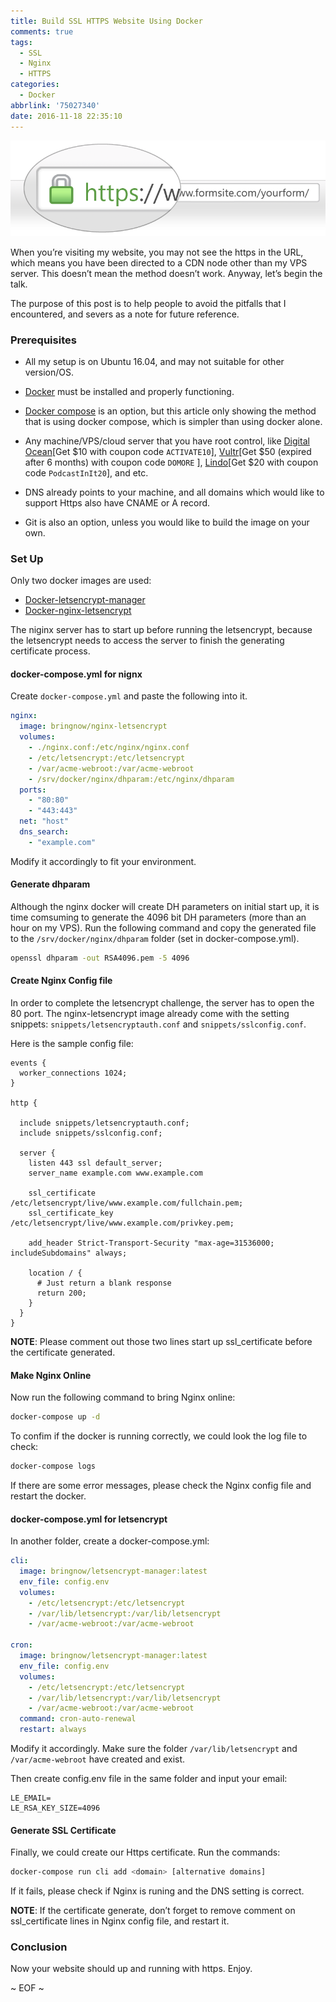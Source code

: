 ```yaml
---
title: Build SSL HTTPS Website Using Docker
comments: true
tags:
  - SSL
  - Nginx
  - HTTPS
categories:
  - Docker
abbrlink: '75027340'
date: 2016-11-18 22:35:10
---
```


![https](\img\https.png)

When you’re visiting my website, you may not see the https in the URL, which means you have been directed to a CDN node other than my VPS server. This doesn’t mean the method doesn’t work. Anyway, let’s begin the talk.

The purpose of this post is to help people to avoid the pitfalls that I encountered, and severs as a note for future reference.

<!-- more -->

### Prerequisites

* All my setup is on Ubuntu 16.04, and may not suitable for other version/OS.

* [Docker](https://docs.docker.com/engine/installation/) must be installed and properly functioning.

* [Docker compose](https://docs.docker.com/compose/install/) is an option, but this article only showing the method that is using docker compose, which is simpler than using docker alone.

* Any machine/VPS/cloud server that you have root control, like [Digital Ocean](https://m.do.co/c/eaf9c533bc55)[Get $10 with coupon code `ACTIVATE10`], [Vultr](http://www.vultr.com/?ref=7025798)[Get $50 (expired after 6 months) with coupon code `DOMORE` ], [Lindo](https://www.linode.com/?r=31b7ad9bbcdac84ed780e48344212c99afcaa3d2)[Get $20 with coupon code `PodcastInIt20`], and etc.

* DNS already points to your machine, and all domains which would like to support Https also have CNAME or A record.

* Git is also an option, unless you would like to build the image on your own.

### Set Up

Only two docker images are used:
* [Docker-letsencrypt-manager](https://github.com/bringnow/docker-letsencrypt-manager)
* [Docker-nginx-letsencrypt](https://github.com/bringnow/docker-nginx-letsencrypt)

The niginx server has to start up before running the letsencrypt, because the letsencrypt needs to access the server to finish the generating certificate process.

#### docker-compose.yml for nignx

Create `docker-compose.yml` and paste the following into it.

```yml   
nginx:
  image: bringnow/nginx-letsencrypt
  volumes:
    - ./nginx.conf:/etc/nginx/nginx.conf
    - /etc/letsencrypt:/etc/letsencrypt
    - /var/acme-webroot:/var/acme-webroot
    - /srv/docker/nginx/dhparam:/etc/nginx/dhparam
  ports:
    - "80:80"
    - "443:443"
  net: "host"
  dns_search:
    - "example.com"
```

Modify it accordingly to fit your environment.

#### Generate dhparam

Although the nginx docker will create DH parameters on initial start up, it is time comsuming to generate the 4096 bit DH parameters (more than an hour on my VPS). Run the following command and copy the generated file to the `/srv/docker/nginx/dhparam` folder (set in docker-compose.yml).

```bash
openssl dhparam -out RSA4096.pem -5 4096
```

#### Create Nginx Config file

In order to complete the letsencrypt challenge, the server has to open the 80 port. The nginx-letsencrypt image already come with the setting snippets: `snippets/letsencryptauth.conf` and `snippets/sslconfig.conf`.

Here is the sample config file:

```
events {
  worker_connections 1024;
}

http {

  include snippets/letsencryptauth.conf;
  include snippets/sslconfig.conf;

  server {
    listen 443 ssl default_server;
    server_name example.com www.example.com

    ssl_certificate /etc/letsencrypt/live/www.example.com/fullchain.pem;
    ssl_certificate_key /etc/letsencrypt/live/www.example.com/privkey.pem;

    add_header Strict-Transport-Security "max-age=31536000; includeSubdomains" always;

    location / {
      # Just return a blank response
      return 200;
    }
  }
}
```

**NOTE**: Please comment out those two lines start up ssl_certificate before the certificate generated.

#### Make Nginx Online

Now run the following command to bring Nginx online:

```bash
docker-compose up -d
```

To confim if the docker is running correctly, we could look the log file to check:

```bash
docker-compose logs
```

If there are some error messages, please check the Nginx config file and restart the docker.

#### docker-compose.yml for letsencrypt

In another folder, create a docker-compose.yml:

```yml
cli:
  image: bringnow/letsencrypt-manager:latest
  env_file: config.env
  volumes:
    - /etc/letsencrypt:/etc/letsencrypt
    - /var/lib/letsencrypt:/var/lib/letsencrypt
    - /var/acme-webroot:/var/acme-webroot

cron:
  image: bringnow/letsencrypt-manager:latest
  env_file: config.env
  volumes:
    - /etc/letsencrypt:/etc/letsencrypt
    - /var/lib/letsencrypt:/var/lib/letsencrypt
    - /var/acme-webroot:/var/acme-webroot
  command: cron-auto-renewal
  restart: always
```

Modify it accordingly. Make sure the folder `/var/lib/letsencrypt` and `/var/acme-webroot` have created and exist.

Then create config.env file in the same folder and input your email:

```
LE_EMAIL=
LE_RSA_KEY_SIZE=4096
```

#### Generate SSL Certificate

Finally, we could create our Https certificate. Run the commands:

``` bash
docker-compose run cli add <domain> [alternative domains]
```

If it fails, please check if Nginx is runing and the DNS setting is correct.

**NOTE**: If the certificate generate, don’t forget to remove comment on ssl_certificate lines in Nginx config file, and restart it.

### Conclusion

Now your website should up and running with https. Enjoy.

~ EOF ~
